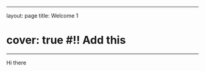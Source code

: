 <script>
//     // In index2.html
// if (window.innerWidth <=> 480) {
//     window.location = "index2.md";
// }

// // In index1.html
// if (window.innerWidth >= 960) {
//     window.location = "index2.html";
// }
</script>
---
layout: page
title:  Welcome 1
# cover:  true #!! Add this
---
<script>
// document.getElementById("myFrame").onload = function() {myFunction()};

function myFunction() {
  document.getElementById("demo").innerHTML = "Iframe is loaded.";
}
</script>



Hi there